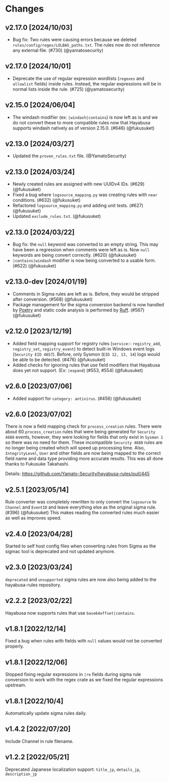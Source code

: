 # Changes

## v2.17.0 [2024/10/03]

- Bug fix: Two rules were causing errors because we deleted `rules/config/regex/LOLBAS_paths.txt`. The rules now do not reference any external file. (#730) (@yamatosecurity)

## v2.17.0 [2024/10/01]

- Deprecate the use of regular expression wordlists (`regexes` and `allowlist` fields) inside rules. Instead, the regular expressions will be in normal lists inside the rule. (#725) (@yamatosecurity)

## v2.15.0 [2024/06/04]

- The windash modifier (ex: `|windash|contains`) is now left as is and we do not convert these to more compatible rules now that Hayabusa supports windash natively as of version 2.15.0. (#646) (@fukusuket)

## v2.13.0 [2024/03/27]

- Updated the `proven_rules.txt` file. (@YamatoSecurity)

## v2.13.0 [2024/03/24]

- Newly created rules are assigned with new UUIDv4 IDs. (#629) (@fukusuket)
- Fixed a bug where `logsource_mapping.py` was creating rules with `near` conditions. (#632) (@fukusuket)
- Refactored `logsource_mapping.py` and adding unit tests. (#627) (@fukusuket)
- Updated `exclude_rules.txt`. (@fukusuket)

## v2.13.0 [2024/03/22]

- Bug fix: the `null` keyword was converted to an empty string. This may have been a regression when comments were left as is. Now `null` keywords are being convert correctly. (#620) (@fukusuket)
- `|contains|windash` modifier is now being converted to a usable form. (#622) (@fukusuket)

## v2.13.0-dev [2024/01/19]

- Comments in Sigma rules are left as is. Before, they would be stripped after conversion. (#568) (@fukusuket)
- Package management for the sigma conversion backend is now handled by [Poetry](https://python-poetry.org/) and static code analysis is performed by [Ruff](https://github.com/astral-sh/ruff). (#567) (@fukusuket)

## v2.12.0 [2023/12/19]

- Added field mapping support for registry rules (`service:`: `registry_add`, `registry_set`, `registry_event`) to detect built-in Windows event logs (`Security EID 4657`). Before, only Sysmon (`EID 12, 13, 14`) logs would be able to be detected. (#476) (@fukusuket)
- Added checks for ignoring rules that use field modifiers that Hayabusa does yet not support. (Ex: `|expand`) (#553, #554) (@fukusuket)

## v2.6.0 [2023/07/06]

- Added support for `category: antivirus`. (#456) (@fukusuket)

## v2.6.0 [2023/07/02]

There is now a field mapping check for `process_creation` rules.
There were about 60 `process_creation` rules that were being generated for `Security 4688` events, however, they were looking for fields that only exist in `Sysmon 1` so there was no need for them.
These incompatible `Security 4688` rules are no longer being created which will speed up processing time.
Also, `IntegrityLevel`, `User` and other fields are now being mapped to the correct field name and data type providing more accurate results.
This was all done thanks to Fukusuke Takahashi.

Details: https://github.com/Yamato-Security/hayabusa-rules/pull/445

## v2.5.1 [2023/05/14]

Rule converter was completely rewritten to only convert the `logsource` to `Channel` and `EventID` and leave everything else as the original sigma rule. (#396) (@fukusuket)
This makes reading the converted rules much easier as well as improves speed.

## v2.4.0 [2023/04/28]

Started to self host config files when converting rules from Sigma as the sigmac tool is deprecated and not updated anymore.

## v2.3.0 [2023/03/24]

`deprecated` and `unsupported` sigma rules are now also being added to the hayabusa-rules repository.

## v2.2.2 [2023/02/22]

Hayabusa now supports rules that use `base64offset|contains`.

## v1.8.1 [2022/12/14]

Fixed a bug when rules with fields with `null` values would not be converted properly.

## v1.8.1 [2022/12/06]

Stopped fixing regular expressions in `|re` fields during sigma rule conversion to work with the regex crate as we fixed the regular expressions upstream.

## v1.8.1 [2022/10/4]

Automatically update sigma rules daily.

## v1.4.2 [2022/07/20]

Include Channel in rule filename.

## v1.2.2 [2022/05/21]

Deprecated Japanese localization support: `title_jp`, `details_jp`, `description_jp`